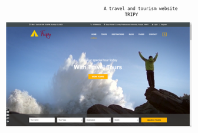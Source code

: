                                         A travel and tourism website 
                                                 TRIPY
![Screenshot](Screenshots/1.png)
